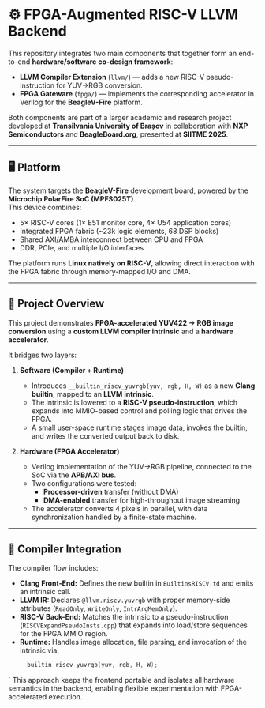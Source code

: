 # ⚙️ FPGA-Augmented RISC-V LLVM Backend

This repository integrates two main components that together form an end-to-end **hardware/software co-design framework**:
- **LLVM Compiler Extension** (`llvm/`) — adds a new RISC-V pseudo-instruction for YUV→RGB conversion.
- **FPGA Gateware** (`fpga/`) — implements the corresponding accelerator in Verilog for the **BeagleV-Fire** platform.

Both components are part of a larger academic and research project developed at **Transilvania University of Brașov** in collaboration with **NXP Semiconductors** and **BeagleBoard.org**, presented at **SIITME 2025**.

---

## 🖥️ Platform

The system targets the **BeagleV-Fire** development board, powered by the **Microchip PolarFire SoC (MPFS025T)**.  
This device combines:
- 5× RISC-V cores (1× E51 monitor core, 4× U54 application cores)
- Integrated FPGA fabric (~23k logic elements, 68 DSP blocks)
- Shared AXI/AMBA interconnect between CPU and FPGA
- DDR, PCIe, and multiple I/O interfaces

The platform runs **Linux natively on RISC-V**, allowing direct interaction with the FPGA fabric through memory-mapped I/O and DMA.

---

## 🧩 Project Overview

This project demonstrates **FPGA-accelerated YUV422 → RGB image conversion** using a **custom LLVM compiler intrinsic** and a **hardware accelerator**.

It bridges two layers:

1. **Software (Compiler + Runtime)**
   - Introduces `__builtin_riscv_yuvrgb(yuv, rgb, H, W)` as a new **Clang builtin**, mapped to an **LLVM intrinsic**.
   - The intrinsic is lowered to a **RISC-V pseudo-instruction**, which expands into MMIO-based control and polling logic that drives the FPGA.
   - A small user-space runtime stages image data, invokes the builtin, and writes the converted output back to disk.

2. **Hardware (FPGA Accelerator)**
   - Verilog implementation of the YUV→RGB pipeline, connected to the SoC via the **APB/AXI bus**.
   - Two configurations were tested:
     - **Processor-driven** transfer (without DMA)
     - **DMA-enabled** transfer for high-throughput image streaming
   - The accelerator converts 4 pixels in parallel, with data synchronization handled by a finite-state machine.

---

## 🧠 Compiler Integration

The compiler flow includes:
- **Clang Front-End:** Defines the new builtin in `BuiltinsRISCV.td` and emits an intrinsic call.
- **LLVM IR:** Declares `@llvm.riscv.yuvrgb` with proper memory-side attributes (`ReadOnly`, `WriteOnly`, `IntrArgMemOnly`).
- **RISC-V Back-End:** Matches the intrinsic to a pseudo-instruction (`RISCVExpandPseudoInsts.cpp`) that expands into load/store sequences for the FPGA MMIO region.
- **Runtime:** Handles image allocation, file parsing, and invocation of the intrinsic via:
  ```c
  __builtin_riscv_yuvrgb(yuv, rgb, H, W);
`
  This approach keeps the frontend portable and isolates all hardware semantics in the backend, enabling flexible experimentation with FPGA-accelerated execution.
  
